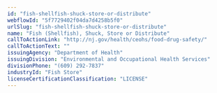 ```yaml
---
id: "fish-shellfish-shuck-store-or-distribute"
webflowId: "5f7729402f04da7d4258b5f0"
urlSlug: "fish-shellfish-shuck-store-or-distribute"
name: "Fish (Shellfish), Shuck, Store or Distribute"
callToActionLink: "http://nj.gov/health/ceohs/food-drug-safety/"
callToActionText: ""
issuingAgency: "Department of Health"
issuingDivision: "Environmental and Occupational Health Services"
divisionPhone: "(609) 292-7837"
industryId: "Fish Store"
licenseCertificationClassification: "LICENSE"
---
```

